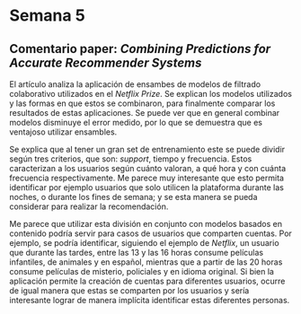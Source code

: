 # Semana 5
## Comentario paper: *Combining Predictions for Accurate Recommender Systems*

El artículo analiza la aplicación de ensambes de modelos de filtrado colaborativo utilizados en el *Netflix Prize*. Se explican los modelos utilizados y las formas en que estos se combinaron, para finalmente comparar los resultados de estas aplicaciones. Se puede ver que en general combinar modelos disminuye el error medido, por lo que se demuestra que es ventajoso utilizar ensambles. 

Se explica que al tener un gran set de entrenamiento este se puede dividir según tres criterios, que son: *support*, tiempo y frecuencia. Estos caracterizan a los usuarios según cuánto valoran, a qué hora y con cuánta frecuencia respectivamente. Me parece muy interesante que esto permita identificar por ejemplo usuarios que solo utilicen la plataforma durante las noches, o durante los fines de semana; y se esta manera se pueda considerar para realizar la recomendación. 

Me parece que utilizar esta división en conjunto con modelos basados en contenido podría servir para casos de usuarios que comparten cuentas. Por ejemplo, se podría identificar, siguiendo el ejemplo de *Netflix*, un usuario que durante las tardes, entre las 13 y las 16 horas consume películas infantiles, de animales y en español, mientras que a partir de las 20 horas consume películas de misterio, policiales y en idioma original. Si bien la aplicación permite la creación de cuentas para diferentes usuarios, ocurre de igual manera que estas se comparten por los usuarios y sería interesante lograr de manera implícita identificar estas diferentes personas. 
